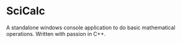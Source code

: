 # SciCalc
A standalone windows console application to do basic mathematical operations. Written with passion in C++.
